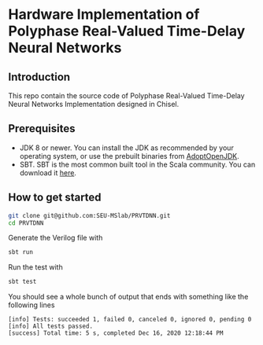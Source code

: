 Hardware Implementation of Polyphase Real-Valued Time-Delay Neural Networks
=======================

## Introduction
This repo contain the source code of Polyphase Real-Valued Time-Delay Neural Networks Implementation designed in Chisel.

## Prerequisites
* JDK 8 or newer. You can install the JDK as recommended by your operating system, or use the prebuilt binaries from [AdoptOpenJDK](https://adoptopenjdk.net/).
* SBT.  SBT is the most common built tool in the Scala community. You can download it [here](https://www.scala-sbt.org/download.html).  

## How to get started
```sh
git clone git@github.com:SEU-MSlab/PRVTDNN.git
cd PRVTDNN
```
Generate the Verilog file with 
```sh
sbt run
```
Run the test with
```sh
sbt test
```

You should see a whole bunch of output that ends with something like the following lines
```
[info] Tests: succeeded 1, failed 0, canceled 0, ignored 0, pending 0
[info] All tests passed.
[success] Total time: 5 s, completed Dec 16, 2020 12:18:44 PM
```
